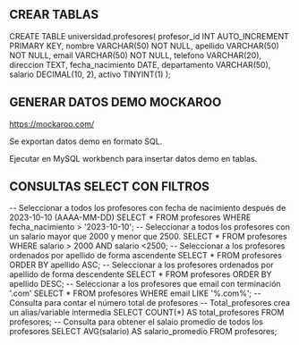 
## CREAR TABLAS

CREATE TABLE universidad.profesores(
profesor_id INT AUTO_INCREMENT PRIMARY KEY,
nombre VARCHAR(50) NOT NULL, 
apellido VARCHAR(50) NOT NULL, 
email VARCHAR(50) NOT NULL,
telefono VARCHAR(20),
direccion TEXT,
fecha_nacimiento DATE,
departamento VARCHAR(50),
salario DECIMAL(10, 2),
activo TINYINT(1)
);


## GENERAR DATOS DEMO MOCKAROO

https://mockaroo.com/

Se exportan datos demo en formato SQL.

Ejecutar en MySQL workbench para insertar datos demo en tablas.


## CONSULTAS SELECT CON FILTROS

-- Seleccionar a todos los profesores con fecha de nacimiento después de 2023-10-10 (AAAA-MM-DD)
SELECT * FROM profesores WHERE fecha_nacimiento > '2023-10-10';
-- Seleccionar a todos los profesores con un salario mayor que 2000 y menor que 2500.
SELECT * FROM profesores WHERE salario > 2000 AND salario <2500;
-- Seleccionar a los profesores ordenados por apellido de forma ascendente
SELECT * FROM profesores ORDER BY apellido ASC;
-- Seleccionar a los profesores ordenados por apellido de forma descendente
SELECT * FROM profesores ORDER BY apellido DESC;
-- Seleccionar a los profesores que email con terminación '.com'
SELECT * FROM profesores WHERE email LIKE '%.com%';
-- Consulta para contar el número total de profesores
-- Total_profesores crea un alias/variable intermedia
SELECT COUNT(*) AS total_profesores FROM profesores;
-- Consulta para obtener el salaio promedio de todos los profesores
SELECT AVG(salario) AS salario_promedio FROM profesores;
